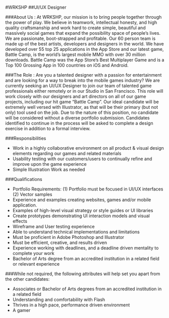 #WRKSHP
##UI/UX Designer

###About Us :
At WRKSHP, our mission is to bring people together through the power of play. We believe in teamwork, intellectual honesty, and high quality craftsmanship and work hard to create simple, beautiful and massively social games that expand the possibility space of people’s lives.
We are passionate, boot-strapped and profitable. Our 60 person team is made up of the best artists, developers and designers in the world. We have developed over 55 top 25 applications in the App Store and our latest game, Battle Camp, is the world’s largest mobile MMO with over 30 million downloads. Battle Camp was the App Store’s Best Multiplayer Game and is a Top 100 Grossing App in 100 countries on iOS and Android.

###The Role :
Are you a talented designer with a passion for entertainment and are looking for a way to break into the mobile games industry? We are currently seeking an UI/UX Designer to join our team of talented game professionals either remotely or in our Studio in San Francisco. This role will work closely with our designers and art directors on all of our game projects, including our hit game “Battle Camp”. Our ideal candidate will be extremely well versed with Illustrator, as that will be their primary (but not only) tool used on the job.
Due to the nature of this position, no candidate will be considered without a diverse portfolio submission. Candidates identified to continue in the process will be asked to complete a design exercise in addition to a formal interview.

###Responsibilities
* Work in a highly collaborative environment on all product & visual design elements regarding our games and related materials
* Usability testing with our customers/users to continually refine and improve upon the game experience
* Simple Illustration Work as needed

###Qualifications
* Portfolio Requirements: (1) Portfolio must be focused in UI/UX interfaces (2) Vector samples
* Experience and examples creating websites, games and/or mobile application.
* Examples of high-level visual strategy or style guides or UI libraries
* Create prototypes demonstrating UI interaction models and visual effects
* Wireframe and User testing experience
* Able to understand technical implementations and limitations
* Must be proficient in Adobe Photoshop and Illustrator
* Must be efficient, creative, and results driven
* Experience working with deadlines, and a deadline driven mentality to complete your work
* Bachelor of Arts degree from an accredited institution in a related field or relevant experience

###While not required, the following attributes will help set you apart from the other candidates:
* Associates or Bachelor of Arts degrees from an accredited institution in a related field
* Understanding and comfortability with Flash
* Thrives in a high pace, performance driven environment
* A gamer